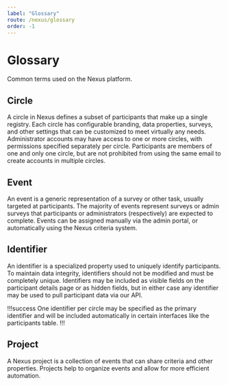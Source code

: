 ```yaml
---
label: "Glossary"
route: /nexus/glossary
order: -1
---
```

# Glossary
Common terms used on the Nexus platform.

## Circle
A circle in Nexus defines a subset of participants that make up a single registry. Each circle has configurable branding, data properties, surveys, and other settings that can be customized to meet virtually any needs. Administrator accounts may have access to one or more circles, with permissions specified separately per circle. Participants are members of one and only one circle, but are not prohibited from using the same email to create accounts in multiple circles.

## Event
An event is a generic representation of a survey or other task, usually targeted at participants. The majority of events represent surveys or admin surveys that participants or administrators (respectively) are expected to complete. Events can be assigned manually via the admin portal, or automatically using the Nexus criteria system.

## Identifier
An identifier is a specialized property used to uniquely identify participants. To maintain data integrity, identifiers should not be modified and must be completely unique. Identifiers may be included as visible fields on the participant details page or as hidden fields, but in either case any identifier may be used to pull participant data via our API.

!!!success
One identifier per circle may be specified as the primary identifier and will be included automatically in certain interfaces like the participants table.
!!!

## Project
A Nexus project is a collection of events that can share criteria and other properties. Projects help to organize events and allow for more efficient automation.